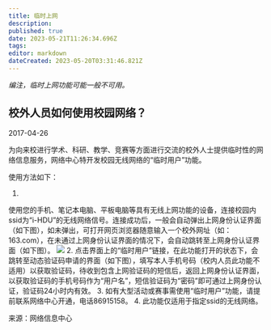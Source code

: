 ```yaml
---
title: 临时上网
description: 
published: true
date: 2023-05-21T11:26:34.696Z
tags: 
editor: markdown
dateCreated: 2023-05-20T03:31:46.821Z
---
```


*编注，临时上网功能可能一般不可用。*

## 校外人员如何使用校园网络？

2017-04-26

为向来校进行学术、科研、教学、竞赛等方面进行交流的校外人士提供临时性的网络信息服务，网络中心特开发校园无线网络的“临时用户”功能。

使用方法如下：

1.
使用您的手机、笔记本电脑、平板电脑等具有无线上网功能的设备，连接校园内ssid为“i-HDU”的无线网络信号。连接成功后，一般会自动弹出上网身份认证界面（如下图），如未弹出，可打开网页浏览器随意输入一个校外网址（如：163.com），在未通过上网身份认证界面的情况下，会自动跳转至上网身份认证界面（如下图）。
![](http://nic.hdu.edu.cn/_upload/article/images/97/88/32382f2443c4939e2e5a3d52b494/86407dcf-c871-4574-b485-b04339500202.png)
2.
点击界面上的“临时用户”链接，在此功能打开的状态下，会跳转至动态验证码申请的界面（如下图），填写本人手机号码（校内人员此功能不适用）以获取验证码，待收到包含上网验证码的短信后，返回上网身份认证界面，以获取验证码的手机号码作为“用户名”，短信验证码为“密码”即可通过上网身份认证，验证码24小时内有效。
3. 如有大型活动或赛事需使用“临时用户”功能，请提前联系网络中心开通，电话86915158。
4. 此功能仅适用于指定ssid的无线网络。

来源：网络信息中心